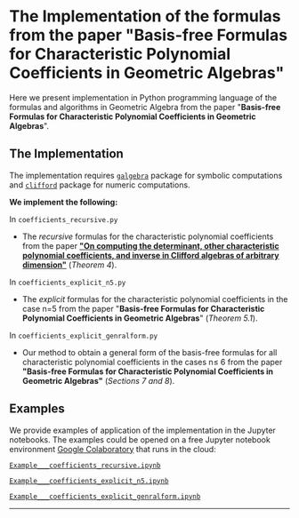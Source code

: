

The Implementation of the formulas from the paper "**Basis-free Formulas for Characteristic Polynomial Coefficients in Geometric Algebras**"
=========================================================
Here we present implementation in Python programming language of the formulas and algorithms in Geometric Algebra from the paper "**Basis-free Formulas for Characteristic Polynomial Coefficients in Geometric Algebras**". 

The Implementation
------------------
The implementation requires [`galgebra`](https://github.com/pygae/galgebra) package for symbolic computations and [`clifford`](https://github.com/pygae/clifford) package for numeric computations. 

**We implement the following:**

In `coefficients_recursive.py`
- The *recursive* formulas for the characteristic polynomial coefficients from the paper [**"On computing the determinant, other characteristic polynomial coefficients, and inverse in Clifford algebras of arbitrary dimension"**](https://arxiv.org/abs/2005.04015) (*Theorem 4*).

In `coefficients_explicit_n5.py`
- The *explicit* formulas for the characteristic polynomial coefficients in the case n=5 from the paper "**Basis-free Formulas for Characteristic Polynomial Coefficients in Geometric Algebras**" (*Theorem 5.1*).

In `coefficients_explicit_genralform.py`
- Our method to obtain a general form of the basis-free formulas for all characteristic polynomial coefficients in the cases n≤ 6  from the paper **"Basis-free Formulas for Characteristic Polynomial Coefficients in Geometric Algebras"** (*Sections 7 and 8*).  


Examples
------------------
We provide examples of application of the implementation in the Jupyter notebooks. The examples could be opened on a free Jupyter notebook environment [Google Colaboratory](https://research.google.com/colaboratory/) that runs in the cloud: 

[`Example___coefficients_recursive.ipynb`](https://colab.research.google.com/github/kamranuz/clifford_det/blob/main/examples/Example___coefficients_recursive.ipynb)

[`Example___coefficients_explicit_n5.ipynb`](https://colab.research.google.com/github/kamranuz/clifford_det/blob/main/examples/Example___coefficients_explicit_n5.ipynb)

[`Example___coefficients_explicit_genralform.ipynb`](https://colab.research.google.com/github/kamranuz/clifford_det/blob/main/examples/Example___coefficients_explicit_genralform.ipynb)

---
